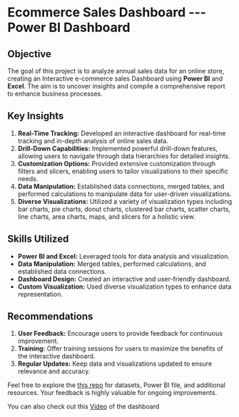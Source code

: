 # Ecommerce Sales Dashboard --- Power BI Dashboard

## Objective
The goal of this project is to analyze annual sales data for an online store, creating an Interactive e-commerce sales Dashboard using **Power BI** and **Excel**. The aim is to uncover insights and compile a comprehensive report to enhance business processes.

## Key Insights
1. **Real-Time Tracking:** Developed an interactive dashboard for real-time tracking and in-depth analysis of online sales data.
2. **Drill-Down Capabilities:** Implemented powerful drill-down features, allowing users to navigate through data hierarchies for detailed insights.
3. **Customization Options:** Provided extensive customization through filters and slicers, enabling users to tailor visualizations to their specific needs.
4. **Data Manipulation:** Established data connections, merged tables, and performed calculations to manipulate data for user-driven visualizations.
5. **Diverse Visualizations:** Utilized a variety of visualization types including bar charts, pie charts, donut charts, clustered bar charts, scatter charts, line charts, area charts, maps, and slicers for a holistic view.

## Skills Utilized
- **Power BI and Excel:** Leveraged tools for data analysis and visualization.
- **Data Manipulation:** Merged tables, performed calculations, and established data connections.
- **Dashboard Design:** Created an interactive and user-friendly dashboard.
- **Custom Visualization:** Used diverse visualization types to enhance data representation.

## Recommendations
1. **User Feedback:** Encourage users to provide feedback for continuous improvement.
2. **Training:** Offer training sessions for users to maximize the benefits of the interactive dashboard.
3. **Regular Updates:** Keep data and visualizations updated to ensure relevance and accuracy.

Feel free to explore the [this repo](https://github.com/HussainM899/Ecommerce-Sales-Dashboard-----Power-BI) for datasets, Power BI file, and additional resources. Your feedback is highly valuable for ongoing improvements.

You can also check out this [Video](https://drive.google.com/file/d/10cwi4hmmxJTH6rEVEGk0zIVFYDBTqnOB/view?usp=sharing) of the dashboard
